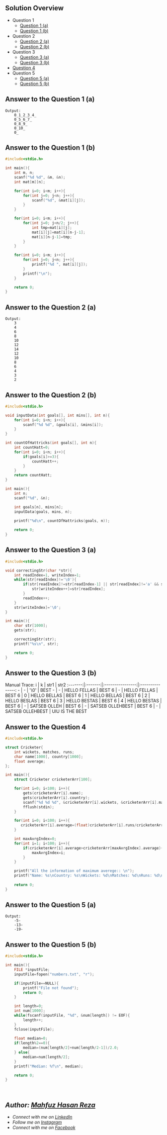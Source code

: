 ## Solution Overview
  - Question 1
      - [Question 1 (a)](https://github.com/mahfuzhasanreza/UIU-SPL/tree/main/Final%20(Theory)%20Q.%20Solve/Summer%202022#answer-to-the-question-1-a)
      - [Question 1 (b)](https://github.com/mahfuzhasanreza/UIU-SPL/tree/main/Final%20(Theory)%20Q.%20Solve/Summer%202022#answer-to-the-question-1-b)
  - Question 2
      - [Question 2 (a)](https://github.com/mahfuzhasanreza/UIU-SPL/tree/main/Final%20(Theory)%20Q.%20Solve/Summer%202022#answer-to-the-question-2-a)
      - [Question 2 (b)](https://github.com/mahfuzhasanreza/UIU-SPL/tree/main/Final%20(Theory)%20Q.%20Solve/Summer%202022#answer-to-the-question-2-b)
  - Question 3
      - [Question 3 (a)](https://github.com/mahfuzhasanreza/UIU-SPL/tree/main/Final%20(Theory)%20Q.%20Solve/Summer%202022#answer-to-the-question-3-a)
      - [Question 3 (b)](https://github.com/mahfuzhasanreza/UIU-SPL/tree/main/Final%20(Theory)%20Q.%20Solve/Summer%202022#answer-to-the-question-3-b)
  - [Question 4](https://github.com/mahfuzhasanreza/UIU-SPL/tree/main/Final%20(Theory)%20Q.%20Solve/Summer%202022#answer-to-the-question-4)
  - Question 5
      - [Question 5 (a)](https://github.com/mahfuzhasanreza/UIU-SPL/tree/main/Final%20(Theory)%20Q.%20Solve/Summer%202022#answer-to-the-question-5-a)
      - [Question 5 (b)](https://github.com/mahfuzhasanreza/UIU-SPL/tree/main/Final%20(Theory)%20Q.%20Solve/Summer%202022#answer-to-the-question-5-b)

          
## Answer to the Question 1 (a)
```
Output:
    0_1_2_3_4_
    0_5_6_7_
    0_8_9_
    0_10_
    0_
```

## Answer to the Question 1 (b)
```c
#include<stdio.h>

int main(){
    int m, n;
    scanf("%d %d", &m, &n);
    int mat[m][n];

    for(int i=0; i<m; i++){
        for(int j=0; j<n; j++){
            scanf("%d", &mat[i][j]);
        }
    }

    for(int i=0; i<m; i++){
        for(int j=0; j<n/2; j++){
            int tmp=mat[i][j];
            mat[i][j]=mat[i][n-j-1];
            mat[i][n-j-1]=tmp;
        }
    }

    for(int i=0; i<m; i++){
        for(int j=0; j<n; j++){
            printf("%d ", mat[i][j]);
        }
        printf("\n");
    }

    return 0;
}
```

## Answer to the Question 2 (a)
```
Output:
    3
    4
    6
    8
    10
    12
    14
    12
    10
    8
    6
    4
    3
    2
```

## Answer to the Question 2 (b)
```c
#include<stdio.h>

void inputData(int goals[], int mins[], int n){
    for(int i=0; i<n; i++){
        scanf("%d %d", &goals[i], &mins[i]);
    }
}

int countOfHattricks(int goals[], int n){
    int countHatt=0;
    for(int i=0; i<n; i++){
        if(goals[i]>=3){
            countHatt++;
        }
    }
    return countHatt;
}

int main(){
    int n;
    scanf("%d", &n);

    int goals[n], mins[n];
    inputData(goals, mins, n);
    
    printf("%d\n", countOfHattricks(goals, n));

    return 0;
}
```

## Answer to the Question 3 (a)
```c
#include<stdio.h>

void correctingStr(char *str){
    int readIndex=1, writeIndex=1;
    while(str[readIndex]!='\0'){
        if(str[readIndex]!=str[readIndex-1] || str[readIndex]!='a' && str[readIndex]!='e' && str[readIndex]!='i' && str[readIndex]!='o' && str[readIndex]!='u' && str[readIndex]!='A' && str[readIndex]!='E' && str[readIndex]!='I' && str[readIndex]!='O' && str[readIndex]!='U'){
            str[writeIndex++]=str[readIndex];
        }
        readIndex++;
    }
    str[writeIndex]='\0';
}

int main(){
    char str[1000];
    gets(str);

    correctingStr(str);
    printf("%s\n", str);

    return 0;
}
```

## Answer to the Question 3 (b)

Manual Trace:
    i    |    k    |       str1       |       str2
:-------:|:-------:|:----------------:|:---------------:
\-    |   \-    |      '\0'        |       BEST
\-    |   \-    |   HELLO FELLAS   |       BEST
6    |   \-    |   HELLO FELLAS   |       BEST
6    |    0    |   HELLO BELLAS   |       BEST
6    |    1    |   HELLO BELLAS   |       BEST
6    |    2    |   HELLO BESLAS   |       BEST
6    |    3    |   HELLO BESTAS   |       BEST
6    |    4    |   HELLO BESTAS   |       BEST
6    |   \-    |   SATSEB OLLEH   |       BEST
6    |   \-    | SATSEB OLLEHBEST |       BEST
6    |   \-    | SATSEB OLLEHBEST |  UIU IS THE BEST
    

## Answer to the Question 4
```c
#include<stdio.h>

struct Cricketer{
    int wickets, matches, runs;
    char name[1000], country[1000];
    float average;
};

int main(){
    struct Cricketer cricketerArr[100];

    for(int i=0; i<100; i++){
        gets(cricketerArr[i].name);
        gets(cricketerArr[i].country);
        scanf("%d %d %d", &cricketerArr[i].wickets, &cricketerArr[i].matches, &cricketerArr[i].runs);
        fflush(stdin);
    }

    for(int i=0; i<100; i++){
       cricketerArr[i].average=(float)cricketerArr[i].runs/cricketerArr[i].wickets;
    }

    int maxAvrgIndex=0;
    for(int i=1; i<100; i++){
        if(cricketerArr[i].average>cricketerArr[maxAvrgIndex].average){
            maxAvrgIndex=i;
        }
    }

    printf("All the information of maximum averege:: \n");
    printf("Name: %s\nCountry: %s\nWickets: %d\nMatches: %d\nRuns: %d\nAverage: %f\n", cricketerArr[maxAvrgIndex].name, cricketerArr[maxAvrgIndex].country, cricketerArr[maxAvrgIndex].wickets, cricketerArr[maxAvrgIndex].matches, cricketerArr[maxAvrgIndex].runs, cricketerArr[maxAvrgIndex].average);
    
    return 0;
}
```

## Answer to the Question 5 (a)
```
Output:
    -5-
    -13-
    -19-
```

## Answer to the Question 5 (b)
```c
#include<stdio.h>

int main(){
    FILE *inputFile;
    inputFile=fopen("numbers.txt", "r");

    if(inputFile==NULL){
        printf("File not found");
        return 0;
    }

    int length=0;
    int num[1000];
    while(fscanf(inputFile, "%d", &num[length]) != EOF){
        length++;
    }
    fclose(inputFile);
    
    float median=0;
    if(length%2==0){
        median=(num[length/2]+num[length/2-1])/2.0;
    } else{
        median=num[length/2];
    }
    printf("Median: %f\n", median);

    return 0;
}
```

<br>

## _Author: [Mahfuz Hasan Reza](https://github.com/mahfuzhasanreza/)_
 - _Connect with me on [LinkedIn](https://www.linkedin.com/in/mahfuzhasanreza/)_
 - _Follow me on [Instagram](https://www.instagram.com/mahfuzhasanreza/)_
 - _Connect with me on [Facebook](https://www.facebook.com/mahfuzhasanreza/)_
